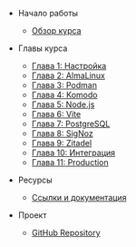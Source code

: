 - Начало работы
  - [Обзор курса](README.md)

- Главы курса
  - [Глава 1: Настройка](chapter-01-setup.md)
  - [Глава 2: AlmaLinux](chapter-02-almalinux.md)
  - [Глава 3: Podman](chapter-03-podman.md)
  - [Глава 4: Komodo](chapter-04-comodo.md)
  - [Глава 5: Node.js](chapter-05-nodejs.md)
  - [Глава 6: Vite](chapter-06-vite.md)
  - [Глава 7: PostgreSQL](chapter-07-postgresql.md)
  - [Глава 8: SigNoz](chapter-08-signoz.md)
  - [Глава 9: Zitadel](chapter-09-zitadel.md)
  - [Глава 10: Интеграция](chapter-10-integration.md)
  - [Глава 11: Production](chapter-11-production.md)

- Ресурсы
  - [Ссылки и документация](RESOURCES-AND-LINKS.md)

- Проект
  - [GitHub Repository](https://github.com/Alex-0293/TopWebStack)
